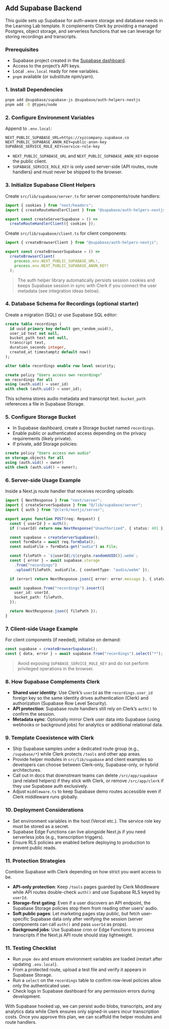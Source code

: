## Add Supabase Backend

This guide sets up Supabase for auth-aware storage and database needs in the Learning Lab template. It complements Clerk by providing a managed Postgres, object storage, and serverless functions that we can leverage for storing recordings and transcripts.

### Prerequisites
- Supabase project created in the [Supabase dashboard](https://supabase.com/).
- Access to the project’s API keys.
- Local `.env.local` ready for new variables.
- `pnpm` available (or substitute npm/yarn).

### 1. Install Dependencies
```bash
pnpm add @supabase/supabase-js @supabase/auth-helpers-nextjs
pnpm add -D @types/node
```

### 2. Configure Environment Variables
Append to `.env.local`:
```
NEXT_PUBLIC_SUPABASE_URL=https://xyzcompany.supabase.co
NEXT_PUBLIC_SUPABASE_ANON_KEY=public-anon-key
SUPABASE_SERVICE_ROLE_KEY=service-role-key
```
- `NEXT_PUBLIC_SUPABASE_URL` and `NEXT_PUBLIC_SUPABASE_ANON_KEY` expose the public client.
- `SUPABASE_SERVICE_ROLE_KEY` is only used server-side (API routes, route handlers) and must never be shipped to the browser.

### 3. Initialize Supabase Client Helpers
Create `src/lib/supabase/server.ts` for server components/route handlers:

```ts
import { cookies } from "next/headers";
import { createRouteHandlerClient } from "@supabase/auth-helpers-nextjs";

export const createServerSupabase = () =>
  createRouteHandlerClient({ cookies });
```

Create `src/lib/supabase/client.ts` for client components:

```ts
import { createBrowserClient } from "@supabase/auth-helpers-nextjs";

export const createBrowserSupabase = () =>
  createBrowserClient(
    process.env.NEXT_PUBLIC_SUPABASE_URL!,
    process.env.NEXT_PUBLIC_SUPABASE_ANON_KEY!
  );
```

> The auth helper library automatically persists session cookies and keeps Supabase session in sync with Clerk if you connect the user metadata (see integration ideas below).

### 4. Database Schema for Recordings (optional starter)
Create a migration (SQL) or use Supabase SQL editor:

```sql
create table recordings (
  id uuid primary key default gen_random_uuid(),
  user_id text not null,
  bucket_path text not null,
  transcript text,
  duration_seconds integer,
  created_at timestamptz default now()
);

alter table recordings enable row level security;

create policy "Users access own recordings"
on recordings for all
using (auth.uid() = user_id)
with check (auth.uid() = user_id);
```

This schema stores audio metadata and transcript text. `bucket_path` references a file in Supabase Storage.

### 5. Configure Storage Bucket
- In Supabase dashboard, create a Storage bucket named `recordings`.
- Enable public or authenticated access depending on the privacy requirements (likely private).
- If private, add Storage policies:

```sql
create policy "Users access own audio"
on storage.objects for all
using (auth.uid() = owner)
with check (auth.uid() = owner);
```

### 6. Server-side Usage Example
Inside a Next.js route handler that receives recording uploads:

```ts
import { NextResponse } from "next/server";
import { createServerSupabase } from "@/lib/supabase/server";
import { auth } from "@clerk/nextjs/server";

export async function POST(req: Request) {
  const { userId } = auth();
  if (!userId) return new NextResponse("Unauthorized", { status: 401 });

  const supabase = createServerSupabase();
  const formData = await req.formData();
  const audioFile = formData.get("audio") as File;

  const filePath = `${userId}/${crypto.randomUUID()}.webm`;
  const { error } = await supabase.storage
    .from("recordings")
    .upload(filePath, audioFile, { contentType: "audio/webm" });

  if (error) return NextResponse.json({ error: error.message }, { status: 400 });

  await supabase.from("recordings").insert({
    user_id: userId,
    bucket_path: filePath,
  });

  return NextResponse.json({ filePath });
}
```

### 7. Client-side Usage Example
For client components (if needed), initialise on demand:

```ts
const supabase = createBrowserSupabase();
const { data, error } = await supabase.from("recordings").select("*");
```

> Avoid exposing `SUPABASE_SERVICE_ROLE_KEY` and do not perform privileged operations in the browser.

### 8. How Supabase Complements Clerk
- **Shared user identity**: Use Clerk’s `userId` as the `recordings.user_id` foreign key so the same identity drives authentication (Clerk) and authorization (Supabase Row Level Security).
- **API protection**: Supabase route handlers still rely on Clerk’s `auth()` to confirm the session.
- **Metadata sync**: Optionally mirror Clerk user data into Supabase (using webhooks or background jobs) for analytics or additional relational data.

### 9. Template Coexistence with Clerk
- Ship Supabase samples under a dedicated route group (e.g., `/supabase/*`) while Clerk protects `/tools` and other app areas.
- Provide helper modules in `src/lib/supabase` and client examples so developers can choose between Clerk-only, Supabase-only, or hybrid architectures.
- Call out in docs that downstream teams can delete `/src/app/supabase` (and related helpers) if they stick with Clerk, or remove `/src/app/clerk` if they use Supabase auth exclusively.
- Adjust `middleware.ts` to keep Supabase demo routes accessible even if Clerk middleware runs globally.

### 10. Deployment Considerations
- Set environment variables in the host (Vercel etc.). The service role key must be stored as a secret.
- Supabase Edge Functions can live alongside Next.js if you need serverless jobs (e.g., transcription triggers).
- Ensure RLS policies are enabled before deploying to production to prevent public reads.

### 11. Protection Strategies
Combine Supabase with Clerk depending on how strict you want access to be.

- **API-only protection**: Keep `/tools` pages guarded by Clerk Middleware while API routes double-check `auth()` and use Supabase RLS keyed by `userId`.
- **Storage-first gating**: Even if a user discovers an API endpoint, the Supabase Storage policies stop them from reading other users’ audio.
- **Soft public pages**: Let marketing pages stay public, but fetch user-specific Supabase data only after verifying the session (server components can call `auth()` and pass `userId` as props).
- **Background jobs**: Use Supabase cron or Edge Functions to process transcripts if the Next.js API route should stay lightweight.

### 11. Testing Checklist
- Run `pnpm dev` and ensure environment variables are loaded (restart after updating `.env.local`).
- From a protected route, upload a test file and verify it appears in Supabase Storage.
- Run a `select` on the `recordings` table to confirm row-level policies allow only the authenticated user.
- Check logs in Supabase dashboard for any permission errors during development.

With Supabase hooked up, we can persist audio blobs, transcripts, and any analytics data while Clerk ensures only signed-in users incur transcription costs. Once you approve this plan, we can scaffold the helper modules and route handlers.
